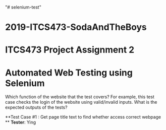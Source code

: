 "# selenium-test" 
# 2019-ITCS473-SodaAndTheBoys
# ITCS473 Project Assignment 2
# Automated Web Testing using Selenium


Which function of the website that the test covers? For example, this test case checks the login of the website using valid/invalid inputs.
What is the expected outputs of the tests?

**Test Case #1 : Get page title text to find whether access correct webpage **
**Tester**: Ying

